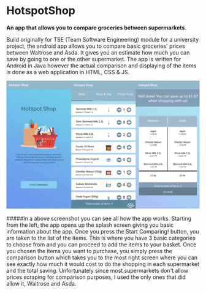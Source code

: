 # HotspotShop
**An app that allows you to compare groceries between supermarkets.**

Build originally for TSE (Team Software Engineering) module for a university project, the android app allows you to compare basic groceries' prices between Waitrose and Asda. It gives you an estimate how much you can save by going to one or the other supermarket. The app is written for Android in Java however the actual comparison and displaying of the items is done as a web application in HTML, CSS & JS.  


![Screenshot of the app](assets/screenshot_1.jpg)

#####In a above screenshot you can see all how the app works. Starting from the left, the app opens up the splash screen giving you basic information about the app. Once you press the Start Comparing! button, you are taken to the list of the items. This is where you have 3 basic categories to choose from and you can proceed to add the items to your basket. Once you chosen the items you want to purchase, you simply press the comparison button which takes you to the most right screen where you can see exactly how much it would cost to do the shopping in each supermarket and the total saving. Unfortunately since most supermarkets don't allow prices scraping for comparison purposes, I used the only ones that did allow it, Waitrose and Asda.
